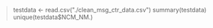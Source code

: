 > testdata <- read.csv("./clean_msg_ctr_data.csv")
> summary(testdata)
> unique(testdata$NCM_NM.)
> 

